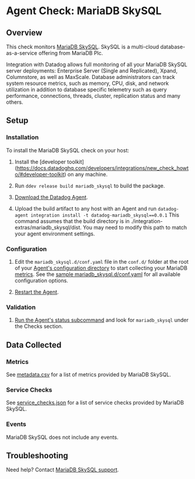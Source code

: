 # Agent Check: MariaDB SkySQL

## Overview

This check monitors [MariaDB SkySQL][1]. SkySQL is a multi-cloud database-as-a-service offering from MariaDB Plc.

Integration with Datadog allows full monitoring of all your MariaDB SkySQL server deployments: Enterprise Server (Single and Replicated), Xpand, Columnstore, as well as MaxScale. Database administrators can track system resource metrics, such as memory, CPU, disk, and network utilization in addition to database specific telemetry such as query performance, connections, threads, cluster, replication status and many others.


## Setup

### Installation

To install the MariaDB SkySQL check on your host:


1. Install the [developer toolkit]
(https://docs.datadoghq.com/developers/integrations/new_check_howto/#developer-toolkit)
 on any machine.

2. Run `ddev release build mariadb_skysql` to build the package.

3. [Download the Datadog Agent][2].

4. Upload the build artifact to any host with an Agent and
 run `datadog-agent integration install -t datadog-mariadb_skysql==0.0.1`
 This command assumes that the build directory is in ./integration-extras/mariadb_skysql/dist. You may need to modify this path to match your agent environment settings.

### Configuration

1. Edit the `mariadb_skysql.d/conf.yaml` file in the `conf.d/` folder at the root of your [Agent's configuration directory][3] to start collecting your MariaDB [metrics](#metric-collection). See the [sample mariadb_skysql.d/conf.yaml][4] for all available configuration options.

2. [Restart the Agent][5].

### Validation

1. [Run the Agent's status subcommand][6] and look for `mariadb_skysql` under the Checks section.

## Data Collected

### Metrics

See [metadata.csv][7] for a list of metrics provided by MariaDB SkySQL.

### Service Checks

See [service_checks.json][8] for a list of service checks provided by MariaDB SkySQL.

### Events

MariaDB SkySQL does not include any events.

## Troubleshooting

Need help? Contact [MariaDB SkySQL support][9].

[1]: https://skysql.mariadb.com
[2]: https://app.datadoghq.com/account/settings#agent
[3]: https://docs.datadoghq.com/agent/faq/agent-configuration-files/#agent-configuration-directory
[4]: https://github.com/DataDog/integrations-extras/blob/master/mariadb_skysql/datadog_checks/mariadb_skysql/data/conf.yaml.example
[5]: https://docs.datadoghq.com/agent/guide/agent-commands/#start-stop-and-restart-the-agent
[6]: https://docs.datadoghq.com/agent/guide/agent-commands/#agent-status-and-information
[7]: https://github.com/DataDog/integrations-extras/blob/master/mariadb_skysql/metadata.csv
[8]: https://github.com/DataDog/integrations-extras/blob/master/mariadb_skysql/assets/service_checks.json
[9]: https://cloud.mariadb.com/csm